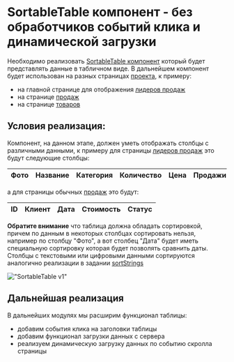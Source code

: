 # SortableTable компонент - без обработчиков событий клика и динамической загрузки

Необходимо реализовать [SortableTable компонент](https://glitch.com/edit/#!/sortable-table-js-202003254) 
который будет представлять данные в табличном виде. 
В дальнейшем компонент будет использован на разных страницах [проекта](https://course-js.javascript.ru/), к примеру: 

* на главной странице для отображения [лидеров продаж](https://course-js.javascript.ru/)
* на странице [продаж](https://course-js.javascript.ru/sales)
* на странице [товаров](https://course-js.javascript.ru/products)

## Условия реализация:
 
Компонент, на данном этапе, должен уметь отображать столбцы с различными данными,
к примеру для страницы [лидеров продаж](https://course-js.javascript.ru/) это будут следующие столбцы:

| Фото | Название | Категория | Количество | Цена | Продажи |
| ---  | ---      | ---       | ---        | ---  | ---     |

а для страницы обычных [продаж](https://course-js.javascript.ru/sales) это будут:

| ID | Клиент | Дата | Стоимость | Статус | 
| ---  | ---  | ---  | ---       | ---    |

**Обратите внимание** что таблица должна обладать сортировкой, причем по данным 
в некоторых столбцах сортировать нельзя, например по столбцу "Фото", а вот столбец "Дата" будет иметь специальную 
сортировку которая будет позволять сравнить даты. 
Столбцы с текстовыми или цифровыми данными сортируются аналогично реализации 
в задании [sortStrings](taskbook:javascript-data-types/sort-strings)

!["SortableTable v1"](sortable-table-v1.gif)

## Дальнейшая реализация 

В дальнейших модулях мы расширим функционал таблицы:

* добавим события клика на заголовки таблицы
* добавим функционал загрузки данных с сервера
* реализуем динамическую загрузку данных по событию скролла страницы
